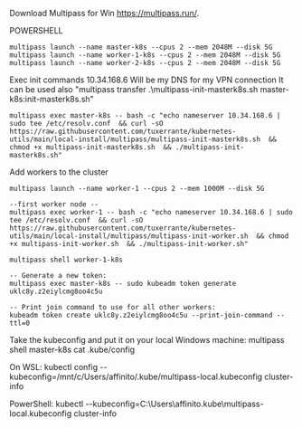 
Download Multipass for Win https://multipass.run/.  

POWERSHELL
```
multipass launch --name master-k8s --cpus 2 --mem 2048M --disk 5G
multipass launch --name worker-1-k8s --cpus 2 --mem 2048M --disk 5G
multipass launch --name worker-2-k8s --cpus 2 --mem 2048M --disk 5G
```


Exec init commands
10.34.168.6 Will be my DNS for my VPN connection
It can be used also "multipass transfer .\multipass-init-masterk8s.sh master-k8s:init-masterk8s.sh"
```
multipass exec master-k8s -- bash -c "echo nameserver 10.34.168.6 | sudo tee /etc/resolv.conf  && curl -sO https://raw.githubusercontent.com/tuxerrante/kubernetes-utils/main/local-install/multipass/multipass-init-masterk8s.sh  && chmod +x multipass-init-masterk8s.sh  && ./multipass-init-masterk8s.sh"

```

Add workers to the cluster
```
multipass launch --name worker-1 --cpus 2 --mem 1000M --disk 5G

--first worker node --
multipass exec worker-1 -- bash -c "echo nameserver 10.34.168.6 | sudo tee /etc/resolv.conf  && curl -sO https://raw.githubusercontent.com/tuxerrante/kubernetes-utils/main/local-install/multipass/multipass-init-worker.sh  && chmod +x multipass-init-worker.sh  && ./multipass-init-worker.sh"

multipass shell worker-1-k8s

-- Generate a new token:
multipass exec master-k8s -- sudo kubeadm token generate
uklc8y.z2eiylcmg8oo4c5u

-- Print join command to use for all other workers:
kubeadm token create uklc8y.z2eiylcmg8oo4c5u --print-join-command --ttl=0
```

Take the kubeconfig and put it on your local Windows machine: 
multipass shell master-k8s
cat .kube/config

On WSL:
  kubectl config --kubeconfig=/mnt/c/Users/affinito/.kube/multipass-local.kubeconfig cluster-info

PowerShell:
  kubectl --kubeconfig=C:\Users\affinito\.kube\multipass-local.kubeconfig cluster-info

